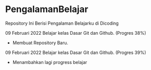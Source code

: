 # PengalamanBelajar
Repository Ini Berisi Pengalaman Belajarku di Dicoding

09 Februari 2022
Belajar kelas Dasar Git dan Github. (Progres 38%)

* Membuat Repository Baru.

09 Februari 2022
Belajar kelas Dasar Git dan Github. (Progres 39%)

* Menambahkan lagi progress belajar
